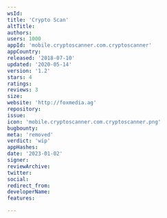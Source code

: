 ```yaml
---
wsId: 
title: 'Crypto Scan'
altTitle: 
authors: 
users: 1000
appId: 'mobile.cryptoscanner.com.cryptoscanner'
appCountry: 
released: '2018-07-10'
updated: '2020-05-14'
version: '1.2'
stars: 4
ratings: 
reviews: 3
size: 
website: 'http://foxmedia.ag'
repository: 
issue: 
icon: 'mobile.cryptoscanner.com.cryptoscanner.png'
bugbounty: 
meta: 'removed'
verdict: 'wip'
appHashes: 
date: '2023-01-02'
signer: 
reviewArchive: 
twitter: 
social: 
redirect_from: 
developerName: 
features: 

---
```


